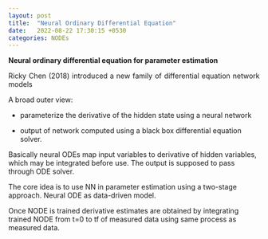 ```yaml
---
layout: post
title:  "Neural Ordinary Differential Equation"
date:   2022-08-22 17:30:15 +0530
categories: NODEs
---
```


**Neural ordinary differential equation for parameter estimation**
<p style="text-align:justify">Ricky Chen (2018) introduced a new family of differential equation network models</centre></p>

A broad outer view:

*	 parameterize the derivative of the hidden state using a neural network

*	output of network computed using a black box differential equation solver.

Basically neural ODEs map input variables to derivative of hidden variables, which may be integrated before use. The output is supposed to pass through ODE solver.

The core idea is to use NN in parameter estimation using a two-stage approach. Neural ODE as data-driven model.

Once NODE is trained derivative estimates are obtained by integrating trained NODE from t=0 to tf of measured data using same process as measured data.







